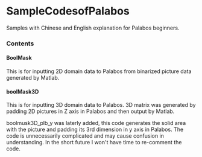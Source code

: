 # SampleCodesofPalabos
Samples with Chinese and English explanation for Palabos beginners.

### Contents
#### BoolMask
This is for inputting 2D domain data to Palabos from binarized picture data generated by Matlab.

#### boolMask3D
This is for inputting 3D domain data to Palabos. 3D matrix was generated by padding 2D pictures in Z axis in Palabos and then output by Matlab.

boolmusk3D_plb_y was laterly added, this code generates the solid area with the picture and padding its 3rd dimension in y axis in Palabos. The code is unnecessarily complicated and may cause confusion in understanding. In the short future I won't have time to re-comment the code.
